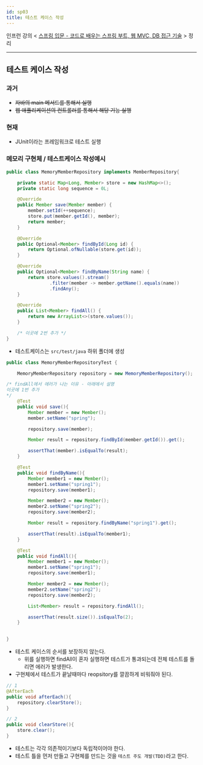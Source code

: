 ```yaml
---
id: sp03
title: 테스트 케이스 작성
---
```


인프런 강의 < [스프링 입문 - 코드로 배우는 스프링 부트, 웹 MVC, DB 접근 기술](https://www.inflearn.com/course/%EC%8A%A4%ED%94%84%EB%A7%81-%EC%9E%85%EB%AC%B8-%EC%8A%A4%ED%94%84%EB%A7%81%EB%B6%80%ED%8A%B8) > 정리

---

## 테스트 케이스 작성
### 과거
- ~~자바의 main 메서드를 통해서 실행~~
- ~~웹 애플리케이션의 컨트롤러를 통해서 해당 기능 실행~~
### 현재
- JUnit이라는 프레임워크로 테스트 실행

### 메모리 구현체 / 테스트케이스 작성예시
```java
public class MemoryMemberRepository implements MemberRepository{

    private static Map<Long, Member> store = new HashMap<>();
    private static long sequence = 0L;

    @Override
    public Member save(Member member) {
        member.setId(++sequence);
        store.put(member.getId(), member);
        return member;
    }

    @Override
    public Optional<Member> findById(Long id) {
        return Optional.ofNullable(store.get(id));
    }

    @Override
    public Optional<Member> findByName(String name) {
        return store.values().stream()
                .filter(member -> member.getName().equals(name))
                .findAny();
    }

    @Override
    public List<Member> findAll() {
        return new ArrayList<>(store.values());
    }

    /* 이곳에 2번 추가 */
}
```
- 테스트케이스는 `src/test/java` 하위 폴더에 생성

```java
public class MemoryMemberRepositoryTest {

    MemoryMemberRepository repository = new MemoryMemberRepository();

/* findAll에서 에러가 나는 이유 - 아래에서 설명
이곳에 1번 추가
*/
    @Test
    public void save(){
        Member member = new Member();
        member.setName("spring");

        repository.save(member);

        Member result = repository.findById(member.getId()).get();

        assertThat(member).isEqualTo(result);
    }

    @Test
    public void findByName(){
        Member member1 = new Member();
        member1.setName("spring1");
        repository.save(member1);

        Member member2 = new Member();
        member2.setName("spring2");
        repository.save(member2);

        Member result = repository.findByName("spring1").get();

        assertThat(result).isEqualTo(member1);
    }

    @Test
    public void findAll(){
        Member member1 = new Member();
        member1.setName("spring1");
        repository.save(member1);

        Member member2 = new Member();
        member2.setName("spring2");
        repository.save(member2);

        List<Member> result = repository.findAll();

        assertThat(result.size()).isEqualTo(2);
    }

    
}
```
- 테스트 케이스의 순서를 보장하지 않는다.
    - 위를 실행하면 findAll이 혼자 실행하면 테스트가 통과되는데 전체 테스트를 돌리면 에러가 발생한다.
- 구현체에서 테스트가 끝날때마다 reopsitory를 깔끔하게 비워줘야 된다.

```java
// 1
@AfterEach
public void afterEach(){
    repository.clearStore();
}

// 2
public void clearStore(){
    store.clear();
}
```
- 테스트는 각각 의존적이기보다 독립적이어야 한다.
- 테스트 틀을 먼저 만들고 구현체를 만드는 것을 `테스트 주도 개발(TDD)`라고 한다.
